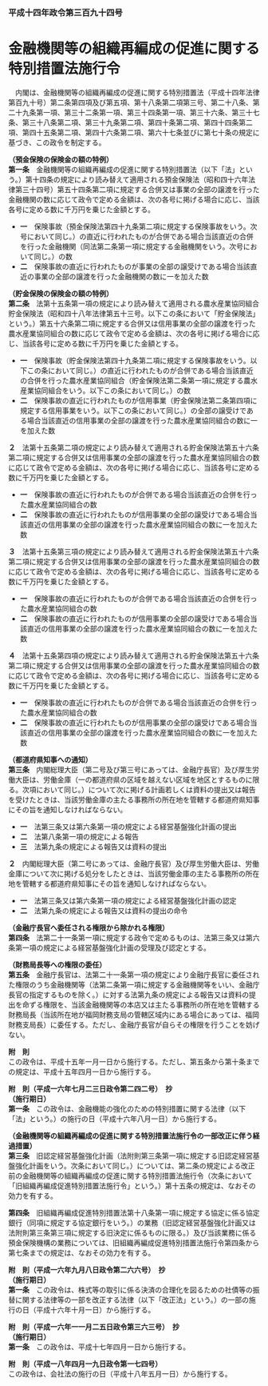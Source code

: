 ### 平成十四年政令第三百九十四号  
# 金融機関等の組織再編成の促進に関する特別措置法施行令  
　内閣は、金融機関等の組織再編成の促進に関する特別措置法（平成十四年法律第百九十号）第二条第四項及び第五項、第十八条第二項第三号、第二十八条、第二十九条第一項、第三十二条第一項、第三十四条第一項、第三十六条、第三十七条、第三十八条第二項、第三十九条第二項、第四十条第二項、第四十四条第二項、第四十五条第二項、第四十六条第二項、第六十七条並びに第七十条の規定に基づき、この政令を制定する。  
  
**（預金保険の保険金の額の特例）**  
**第一条**　金融機関等の組織再編成の促進に関する特別措置法（以下「法」という。）第十四条の規定により読み替えて適用される預金保険法（昭和四十六年法律第三十四号）第五十四条第二項に規定する合併又は事業の全部の譲渡を行った金融機関の数に応じて政令で定める金額は、次の各号に掲げる場合に応じ、当該各号に定める数に千万円を乗じた金額とする。  
* **一**　保険事故（預金保険法第四十九条第二項に規定する保険事故をいう。次号において同じ。）の直近に行われたものが合併である場合当該直近の合併を行った金融機関（同法第二条第一項に規定する金融機関をいう。次号において同じ。）の数  
* **二**　保険事故の直近に行われたものが事業の全部の譲受けである場合当該直近の事業の全部の譲渡を行った金融機関の数に一を加えた数  
  
**（貯金保険の保険金の額の特例）**  
**第二条**　法第十五条第一項の規定により読み替えて適用される農水産業協同組合貯金保険法（昭和四十八年法律第五十三号。以下この条において「貯金保険法」という。）第五十六条第二項に規定する合併又は信用事業の全部の譲渡を行った農水産業協同組合の数に応じて政令で定める金額は、次の各号に掲げる場合に応じ、当該各号に定める数に千万円を乗じた金額とする。  
* **一**　保険事故（貯金保険法第四十九条第二項に規定する保険事故をいう。以下この条において同じ。）の直近に行われたものが合併である場合当該直近の合併を行った農水産業協同組合（貯金保険法第二条第一項に規定する農水産業協同組合をいう。以下この条において同じ。）の数  
* **二**　保険事故の直近に行われたものが信用事業（貯金保険法第二条第四項に規定する信用事業をいう。以下この条において同じ。）の全部の譲受けである場合当該直近の信用事業の全部の譲渡を行った農水産業協同組合の数に一を加えた数  
  
**２**　法第十五条第二項の規定により読み替えて適用される貯金保険法第五十六条第二項に規定する合併又は信用事業の全部の譲渡を行った農水産業協同組合の数に応じて政令で定める金額は、次の各号に掲げる場合に応じ、当該各号に定める数に千万円を乗じた金額とする。  
* **一**　保険事故の直近に行われたものが合併である場合当該直近の合併を行った農水産業協同組合の数  
* **二**　保険事故の直近に行われたものが信用事業の全部の譲受けである場合当該直近の信用事業の全部の譲渡を行った農水産業協同組合の数に一を加えた数  
  
**３**　法第十五条第三項の規定により読み替えて適用される貯金保険法第五十六条第二項に規定する合併又は信用事業の全部の譲渡を行った農水産業協同組合の数に応じて政令で定める金額は、次の各号に掲げる場合に応じ、当該各号に定める数に千万円を乗じた金額とする。  
* **一**　保険事故の直近に行われたものが合併である場合当該直近の合併を行った農水産業協同組合の数  
* **二**　保険事故の直近に行われたものが信用事業の全部の譲受けである場合当該直近の信用事業の全部の譲渡を行った農水産業協同組合の数に一を加えた数  
  
**４**　法第十五条第四項の規定により読み替えて適用される貯金保険法第五十六条第二項に規定する合併又は信用事業の全部の譲渡を行った農水産業協同組合の数に応じて政令で定める金額は、次の各号に掲げる場合に応じ、当該各号に定める数に千万円を乗じた金額とする。  
* **一**　保険事故の直近に行われたものが合併である場合当該直近の合併を行った農水産業協同組合の数  
* **二**　保険事故の直近に行われたものが信用事業の全部の譲受けである場合当該直近の信用事業の全部の譲渡を行った農水産業協同組合の数に一を加えた数  
  
**（都道府県知事への通知）**  
**第三条**　内閣総理大臣（第二号及び第三号にあっては、金融庁長官）及び厚生労働大臣は、労働金庫（一の都道府県の区域を越えない区域を地区とするものに限る。次項において同じ。）について次に掲げる計画若しくは資料の提出又は報告を受けたときは、当該労働金庫の主たる事務所の所在地を管轄する都道府県知事にその旨を通知しなければならない。  
* **一**　法第三条又は第六条第一項の規定による経営基盤強化計画の提出  
* **二**　法第八条第一項の規定による報告  
* **三**　法第九条の規定による報告又は資料の提出  
  
**２**　内閣総理大臣（第二号にあっては、金融庁長官）及び厚生労働大臣は、労働金庫について次に掲げる処分をしたときは、当該労働金庫の主たる事務所の所在地を管轄する都道府県知事にその旨を通知しなければならない。  
* **一**　法第三条又は第六条第一項の規定による経営基盤強化計画の認定  
* **二**　法第九条の規定による報告又は資料の提出の命令  
  
**（金融庁長官へ委任される権限から除かれる権限）**  
**第四条**　法第二十一条第一項に規定する政令で定めるものは、法第三条又は第六条第一項の規定による経営基盤強化計画の受理及び認定とする。  
  
**（財務局長等への権限の委任）**  
**第五条**　金融庁長官は、法第二十一条第一項の規定により金融庁長官に委任された権限のうち金融機関等（法第二条第一項に規定する金融機関等をいい、金融庁長官の指定するものを除く。）に対する法第九条の規定による報告又は資料の提出を命ずる権限を、当該金融機関等の本店又は主たる事務所の所在地を管轄する財務局長（当該所在地が福岡財務支局の管轄区域内にある場合にあっては、福岡財務支局長）に委任する。ただし、金融庁長官が自らその権限を行うことを妨げない。  
  
**附　則**  
この政令は、平成十五年一月一日から施行する。ただし、第五条から第十条までの規定は、平成十五年四月一日から施行する。  
  
**附　則（平成一六年七月二三日政令第二四二号）　抄**  
**（施行期日）**  
**第一条**　この政令は、金融機能の強化のための特別措置に関する法律（以下「法」という。）の施行の日（平成十六年八月一日）から施行する。  
  
**（金融機関等の組織再編成の促進に関する特別措置法施行令の一部改正に伴う経過措置）**  
**第三条**　旧認定経営基盤強化計画（法附則第三条第一項に規定する旧認定経営基盤強化計画をいう。次条において同じ。）については、第二条の規定による改正前の金融機関等の組織再編成の促進に関する特別措置法施行令（次条において「旧組織再編成促進特別措置法施行令」という。）第十五条の規定は、なおその効力を有する。  
  
**第四条**　旧組織再編成促進特別措置法第十八条第一項に規定する協定に係る協定銀行（同項に規定する協定銀行をいう。）の業務（旧認定経営基盤強化計画又は法附則第三条第三項に規定する旧決定に係るものに限る。）及び当該業務に係る預金保険機構の業務については、旧組織再編成促進特別措置法施行令第四条から第七条までの規定は、なおその効力を有する。  
  
**附　則（平成一六年九月八日政令第二六六号）　抄**  
**（施行期日）**  
**第一条**　この政令は、株式等の取引に係る決済の合理化を図るための社債等の振替に関する法律等の一部を改正する法律（以下「改正法」という。）の一部の施行の日（平成十六年十月一日）から施行する。  
  
**附　則（平成一六年一一月二五日政令第三六三号）　抄**  
**（施行期日）**  
**第一条**　この政令は、平成十七年四月一日から施行する。  
  
**附　則（平成一八年四月一九日政令第一七四号）**  
この政令は、会社法の施行の日（平成十八年五月一日）から施行する。  
  
